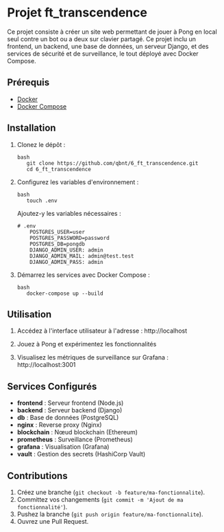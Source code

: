 
# Projet ft_transcendence

Ce projet consiste à créer un site web permettant de jouer à Pong en local seul contre un bot ou a deux sur clavier partagé. Ce projet inclu un frontend, un backend, une base de données, un serveur Django, et des services de sécurité et de surveillance, le tout déployé avec Docker Compose.

## Prérequis

- [Docker](https://www.docker.com/get-started)
- [Docker Compose](https://docs.docker.com/compose/install/)

## Installation

1. Clonez le dépôt :  
   ```
   bash  
      git clone https://github.com/qbnt/6_ft_transcendence.git  
      cd 6_ft_transcendence
   ```

3. Configurez les variables d'environnement :
   ```
   bash  
      touch .env
   ```
    
    Ajoutez-y les variables nécessaires :
   ```
   # .env  
       POSTGRES_USER=user  
       POSTGRES_PASSWORD=password  
       POSTGRES_DB=pongdb  
       DJANGO_ADMIN_USER: admin  
       DJANGO_ADMIN_MAIL: admin@test.test  
       DJANGO_ADMIN_PASS: admin
   ```

5. Démarrez les services avec Docker Compose :
   ```
   bash
      docker-compose up --build
   ```

## Utilisation

1. Accédez à l'interface utilisateur à l'adresse :
    http://localhost

2. Jouez à Pong et expérimentez les fonctionnalités

3. Visualisez les métriques de surveillance sur Grafana :
    http://localhost:3001

## Services Configurés

- **frontend** : Serveur frontend (Node.js)
- **backend** : Serveur backend (Django)
- **db** : Base de données (PostgreSQL)
- **nginx** : Reverse proxy (Nginx)
- **blockchain** : Nœud blockchain (Ethereum)
- **prometheus** : Surveillance (Prometheus)
- **grafana** : Visualisation (Grafana)
- **vault** : Gestion des secrets (HashiCorp Vault)

## Contributions

1. Créez une branche (`git checkout -b feature/ma-fonctionnalite`).
2. Committez vos changements (`git commit -m 'Ajout de ma fonctionnalité'`).
3. Pushez la branche (`git push origin feature/ma-fonctionnalite`).
4. Ouvrez une Pull Request.

